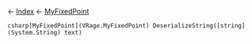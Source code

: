 ← [Index](Api-Index) ← [MyFixedPoint](VRage.MyFixedPoint)

```csharp[MyFixedPoint](VRage.MyFixedPoint) DeserializeString([string](System.String) text)```